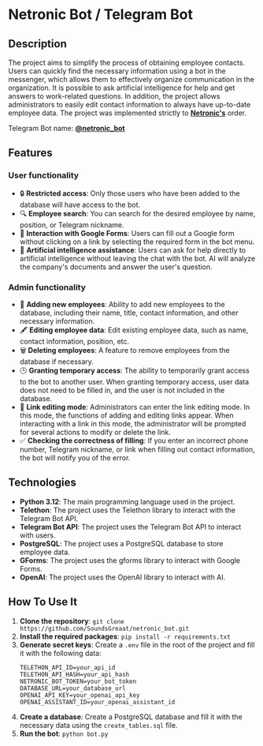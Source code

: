 # Netronic Bot / Telegram Bot
## Description
The project aims to simplify the process of obtaining employee contacts. Users can quickly find the necessary information using a bot in the messenger, which allows them to effectively organize communication in the organization. It is possible to ask artificial intelligence for help and get answers to work-related questions.
In addition, the project allows administrators to easily edit contact information to always have up-to-date employee data.
The project was implemented strictly to [**Netronic's**](https://netronic.com.ua/lp) order.

Telegram Bot name: [**@netronic_bot**](https://t.me/netronic_bot)

## Features
### User functionality
- 🔒 **Restricted access**: Only those users who have been added to the database will have access to the bot.
- 🔍 **Employee search**: You can search for the desired employee by name, position, or Telegram nickname.
- 📝 **Interaction with Google Forms**: Users can fill out a Google form without clicking on a link by selecting the required form in the bot menu.
- 🤖 **Artificial intelligence assistance**: Users can ask for help directly to artificial intelligence without leaving the chat with the bot. AI will analyze the company's documents and answer the user's question.

### Admin functionality
- 💼 **Adding new employees**: Ability to add new employees to the database, including their name, title, contact information, and other necessary information.
- 🖋️ **Editing employee data**: Edit existing employee data, such as name, contact information, position, etc.
- 🗑️ **Deleting employees**: A feature to remove employees from the database if necessary.
- 🕒 **Granting temporary access**: The ability to temporarily grant access to the bot to another user. When granting temporary access, user data does not need to be filled in, and the user is not included in the database.
- 🔗 **Link editing mode**: Administrators can enter the link editing mode. In this mode, the functions of adding and editing links appear. When interacting with a link in this mode, the administrator will be prompted for several actions to modify or delete the link.
- ✅ **Checking the correctness of filling**: If you enter an incorrect phone number, Telegram nickname, or link when filling out contact information, the bot will notify you of the error.

## Technologies
- **Python 3.12**: The main programming language used in the project.
- **Telethon**: The project uses the Telethon library to interact with the Telegram Bot API.
- **Telegram Bot API**: The project uses the Telegram Bot API to interact with users.
- **PostgreSQL**: The project uses a PostgreSQL database to store employee data.
- **GForms**: The project uses the gforms library to interact with Google Forms.
- **OpenAI**: The project uses the OpenAI library to interact with AI.

## How To Use It
1. **Clone the repository**: `git clone https://github.com/SoundsGreaat/netronic_bot.git`
2. **Install the required packages**: `pip install -r requirements.txt`
3. **Generate secret keys**: Create a `.env` file in the root of the project and fill it with the following data:
    ```env
    TELETHON_API_ID=your_api_id
    TELETHON_API_HASH=your_api_hash
    NETRONIC_BOT_TOKEN=your_bot_token
    DATABASE_URL=your_database_url
    OPENAI_API_KEY=your_openai_api_key
    OPENAI_ASSISTANT_ID=your_openai_assistant_id
    ```
4. **Create a database**: Create a PostgreSQL database and fill it with the necessary data using the `create_tables.sql` file.
5. **Run the bot**: `python bot.py`